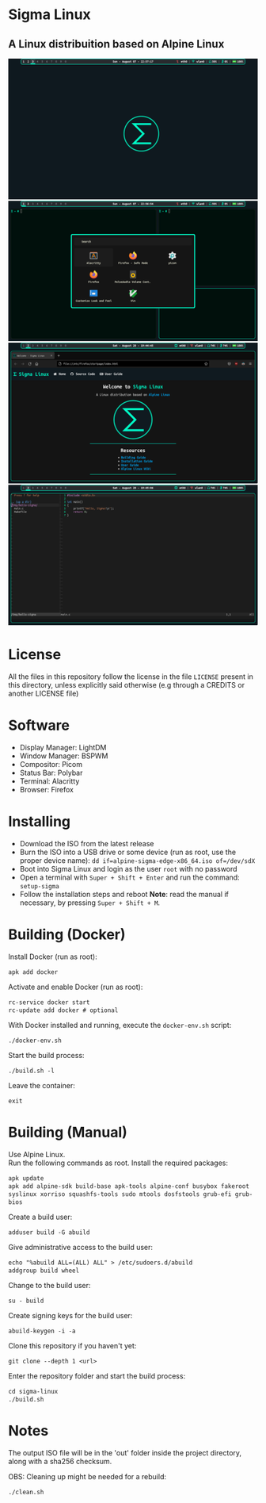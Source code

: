 # Sigma Linux
## A Linux distribuition based on Alpine Linux

![screenshot-desktop](screenshots/screenshot-desktop.png)
![screenshot-apps](screenshots/screenshot-apps.png)
![screenshot-firefox](screenshots/screenshot-firefox.png)
![screenshot-vim](screenshots/screenshot-vim.png)

# License
All the files in this repository follow the license in the file `LICENSE` present in this directory, unless explicitly said otherwise (e.g through a CREDITS or another LICENSE file)

# Software
- Display Manager: LightDM
- Window Manager: BSPWM
- Compositor: Picom
- Status Bar: Polybar
- Terminal: Alacritty
- Browser: Firefox

# Installing
- Download the ISO from the latest release
- Burn the ISO into a USB drive or some device (run as root, use the proper device name): `dd if=alpine-sigma-edge-x86_64.iso of=/dev/sdX`
- Boot into Sigma Linux and login as the user `root` with no password
- Open a terminal with `Super + Shift + Enter` and run the command: `setup-sigma`
- Follow the installation steps and reboot
**Note**: read the manual if necessary, by pressing `Super + Shift + M`.

# Building (Docker)
Install Docker (run as root):
```
apk add docker
```

Activate and enable Docker (run as root):
```
rc-service docker start
rc-update add docker # optional
```

With Docker installed and running, execute the `docker-env.sh` script:
```
./docker-env.sh
```

Start the build process:
```
./build.sh -l
```

Leave the container:
```
exit
```

# Building (Manual)
Use Alpine Linux.  
Run the following commands as root.
Install the required packages:
```
apk update
apk add alpine-sdk build-base apk-tools alpine-conf busybox fakeroot syslinux xorriso squashfs-tools sudo mtools dosfstools grub-efi grub-bios
```

Create a build user:
```
adduser build -G abuild
```

Give administrative access to the build user:
```
echo "%abuild ALL=(ALL) ALL" > /etc/sudoers.d/abuild
addgroup build wheel
```

Change to the build user:
```
su - build
```

Create signing keys for the build user:
```
abuild-keygen -i -a
```

Clone this repository if you haven't yet:
```
git clone --depth 1 <url>
```

Enter the repository folder and start the build process:
```
cd sigma-linux
./build.sh
```

# Notes

The output ISO file will be in the 'out' folder inside the project directory, along with a sha256 checksum.

OBS: Cleaning up might be needed for a rebuild:
```
./clean.sh
```

